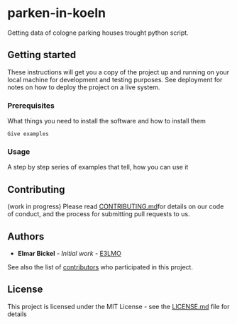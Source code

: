 # parken-in-koeln
Getting data of cologne parking houses trought python script.

## Getting started

These instructions will get you a copy of the project up and running on your local machine for development and testing purposes. See deployment for notes on how to deploy the project on a live system.

### Prerequisites

What things you need to install the software and how to install them

```
Give examples
```

### Usage

A step by step series of examples that tell, how you can use it

## Contributing
(work in progress)
Please read [CONTRIBUTING.md]()<!--(https://gist.github.com/PurpleBooth/b24679402957c63ec426) -->for details on our code of conduct, and the process for submitting pull requests to us.

## Authors

* **Elmar Bickel** - *Initial work* - [E3LMO](https://github.com/E3Lmo)

See also the list of [contributors](https://github.com/your/project/contributors) who participated in this project.

## License

This project is licensed under the MIT License - see the [LICENSE.md](LICENSE.md) file for details
